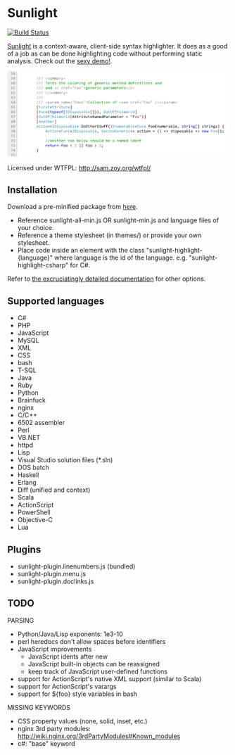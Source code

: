 # Sunlight
[![Build Status](https://travis-ci.org/tmont/sunlight.png)](https://travis-ci.org/tmont/sunlight)

[Sunlight](http://sunlightjs.com/) is a context-aware, client-side syntax
highlighter. It does as a good of a job as can be done highlighting code
without performing static analysis. Check out the [sexy demo!](http://sunlightjs.com/demo.html).

![Highlighted C# code](./docs/example.png "Sunlight in action on some C# code")

Licensed under WTFPL: http://sam.zoy.org/wtfpl/

## Installation
Download a pre-minified package from [here](http://sunlightjs.com/#download).

- Reference sunlight-all-min.js OR sunlight-min.js and language files of your choice.
- Reference a theme stylesheet (in themes/) or provide your own stylesheet.
- Place code inside an element with the class "sunlight-highlight-{language}" where
  language is the id of the language. e.g. "sunlight-highlight-csharp" for C#.

Refer to [the excruciatingly detailed documentation](http://sunlightjs.com/docs.html)
for other options.

## Supported languages
- C#
- PHP
- JavaScript
- MySQL
- XML
- CSS
- bash
- T-SQL
- Java
- Ruby
- Python
- Brainfuck
- nginx
- C/C++
- 6502 assembler
- Perl
- VB.NET
- httpd
- Lisp
- Visual Studio solution files (*.sln)
- DOS batch
- Haskell
- Erlang
- Diff (unified and context)
- Scala
- ActionScript
- PowerShell
- Objective-C
- Lua

## Plugins
- sunlight-plugin.linenumbers.js (bundled)
- sunlight-plugin.menu.js
- sunlight-plugin.doclinks.js

## TODO
PARSING
- Python/Java/Lisp exponents: 1e3-10
- perl heredocs don't allow spaces before identifiers
- JavaScript improvements
	- JavaScript idents after new
	- JavaScript built-in objects can be reassigned
	- keep track of JavaScript user-defined functions
- support for ActionScript's native XML support (similar to Scala)
- support for ActionScript's varargs
- support for ${foo} style variables in bash

MISSING KEYWORDS
- CSS property values (none, solid, inset, etc.)
- nginx 3rd party modules: http://wiki.nginx.org/3rdPartyModules#Known_modules
- c#: "base" keyword